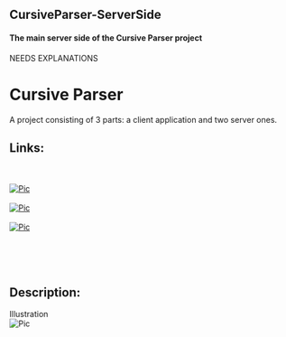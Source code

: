 ## CursiveParser-ServerSide

#### The main server side of the Cursive Parser project


NEEDS EXPLANATIONS

##

# Cursive Parser

A project consisting of 3 parts: a client application and two server ones. 

## Links:
<br><br>
[![Pic](https://imgur.com/7rEwc2X.png)](https://github.com/denisdenis05/CursiveParser-ClientSide)
<br><br>
[![Pic](https://imgur.com/2vKNQCr.png)](https://github.com/LucianuSebi/CursiveParser-WebConnection)
<br><br>
[![Pic](https://imgur.com/RDkIOuU.png)](https://github.com/LucianuSebi/CursiveParser-ServerSide)
<br><br>

<br><br>

## Description:

Illustration<br>
![Pic](https://imgur.com/1mwkWjo.png)
